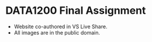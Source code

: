 # DATA1200 Final Assignment
- Website co-authored in VS Live Share.
- All images are in the public domain.